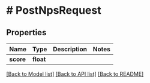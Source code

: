 # # PostNpsRequest

## Properties

Name | Type | Description | Notes
------------ | ------------- | ------------- | -------------
**score** | **float** |  |

[[Back to Model list]](../../README.md#models) [[Back to API list]](../../README.md#endpoints) [[Back to README]](../../README.md)
